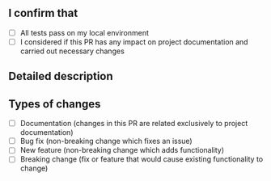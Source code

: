 <!--- Provide a general summary of your changes in the Title above -->


## I confirm that

- [ ] All tests pass on my local environment
- [ ] I considered if this PR has any impact on project documentation and carried out necessary changes

## Detailed description

<!--- Describe your changes in detail -->

## Types of changes

<!--- What types of changes does your code introduce? Put an `x` in all the boxes that apply: -->

- [ ] Documentation (changes in this PR are related exclusively to project documentation)
- [ ] Bug fix (non-breaking change which fixes an issue)
- [ ] New feature (non-breaking change which adds functionality)
- [ ] Breaking change (fix or feature that would cause existing functionality to change)
